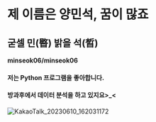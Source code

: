 # 제 이름은 양민석, 꿈이 많죠
## 굳셀 민(暋) 밝을 석(晳)

**minseok06/minseok06**

#### 저는 Python 프로그램을 좋아합니다.
#### 방과후에서 데이터 분석을 하고 있지요>_<

![KakaoTalk_20230610_162031172](https://github.com/minseok06/minseok06/assets/121544294/b087e5db-6990-4fcf-a392-caddedf4cd2b)
